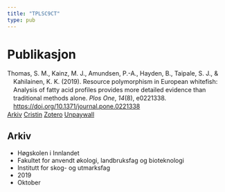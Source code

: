 ```yaml
---
title: "TPLSC9CT"
type: pub
---
```

<h1>Publikasjon</h1>
<article id="csl-bib-container-TPLSC9CT" class="csl-bib-container">
  <div class="csl-bib-body" style="line-height: 1.35; padding-left: 1em; text-indent:-1em;">
  <div class="csl-entry">Thomas, S. M., Kainz, M. J., Amundsen, P.-A., Hayden, B., Taipale, S. J., &amp; Kahilainen, K. K. (2019). Resource polymorphism in European whitefish: Analysis of fatty acid profiles provides more detailed evidence than traditional methods alone. <i>Plos One</i>, <i>14</i>(8), e0221338. <a href="https://doi.org/10.1371/journal.pone.0221338">https://doi.org/10.1371/journal.pone.0221338</a></div>
</div>
  <div class="csl-bib-buttons">
    <a href="#taxonomy-article-TPLSC9CT" class="csl-bib-button">Arkiv</a>
    <a href alt="Cristin URL" class="csl-bib-button">Cristin</a>
    <a href alt="Zotero URL" class="csl-bib-button">Zotero</a>
    <a href="https://journals.plos.org/plosone/article/file?id=10.1371/journal.pone.0221338&amp;type=printable" class="csl-bib-button">Unpaywall</a>
  </div>
  <div id="csl-bib-meta-container-TPLSC9CT"></div>
</article>
<div id="csl-bib-meta-TPLSC9CT" class="csl-bib-meta">
  <article id="taxonomy-article-TPLSC9CT" class="taxonomy-article">
    <h1>Arkiv</h1>
    <ul>
      <li>Høgskolen i Innlandet</li>
      <li>Fakultet for anvendt økologi, landbruksfag og bioteknologi</li>
      <li>Institutt for skog- og utmarksfag</li>
      <li>2019</li>
      <li>Oktober</li>
    </ul>
  </article>
</div>
